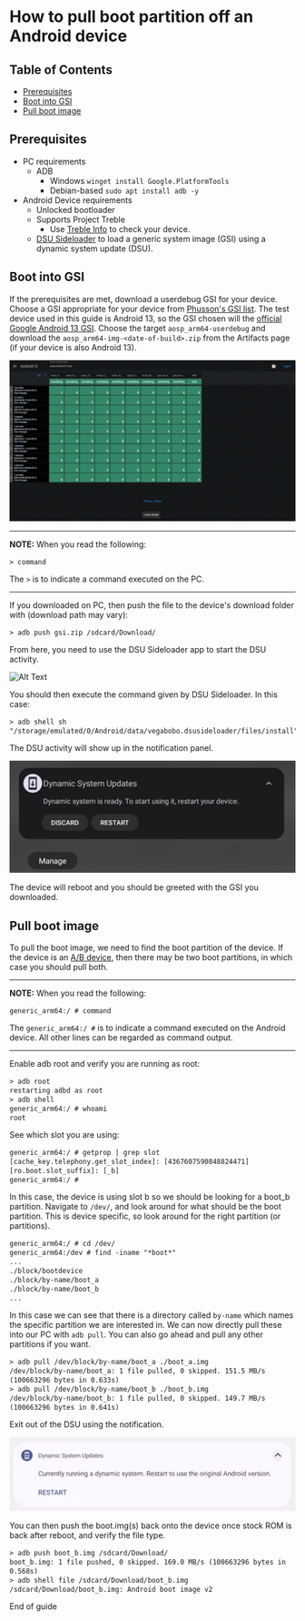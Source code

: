# How to pull boot partition off an Android device

## Table of Contents
- [Prerequisites](#prerequisites)
- [Boot into GSI](#boot-into-gsi)
- [Pull boot image](#pull-boot-image)

## Prerequisites
- PC requirements
    - ADB
        - Windows `winget install Google.PlatformTools`
        - Debian-based `sudo apt install adb -y`
- Android Device requirements
    - Unlocked bootloader
    - Supports Project Treble
        - Use [Treble Info](https://github.com/kevintresuelo/treble) to check your device.
    - [DSU Sideloader](https://github.com/VegaBobo/DSU-Sideloader) to load a generic system image (GSI) using a dynamic system update (DSU).

## Boot into GSI
If the prerequisites are met, download a userdebug GSI for your device. Choose a GSI appropriate for your device from [Phusson's GSI list](https://github.com/phhusson/treble_experimentations/wiki/Generic-System-Image-%28GSI%29-list). The test device used in this guide is Android 13, so the GSI chosen will the [official Google Android 13 GSI](https://ci.android.com/builds/branches/aosp-android13-gsi/grid?). Choose the target `aosp_arm64-userdebug` and download the `aosp_arm64-img-<date-of-build>.zip` from the Artifacts page (if your device is also Android 13).

![Alt Text](media/download-aosp-gsi.gif)

---
**NOTE:**
When you read the following:
```
> command
```
The `>` is to indicate a command executed on the PC.

---

If you downloaded on PC, then push the file to the device's download folder with (download path may vary):
```
> adb push gsi.zip /sdcard/Download/
```
From here, you need to use the DSU Sideloader app to start the DSU activity.

![Alt Text](media/dsu-app-intro.gif)

You should then execute the command given by DSU Sideloader. In this case:
```
> adb shell sh "/storage/emulated/0/Android/data/vegabobo.dsusideloader/files/install"
```
The DSU activity will show up in the notification panel.

![Alt Text](media/dsu-notif.png)

The device will reboot and you should be greeted with the GSI you downloaded.

## Pull boot image
To pull the boot image, we need to find the boot partition of the device. If the device is an [A/B device](https://source.android.com/docs/core/ota/ab), then there may be two boot partitions, in which case you should pull both.

---
**NOTE:**
When you read the following:
```
generic_arm64:/ # command
```
The `generic_arm64:/ #` is to indicate a command executed on the Android device. All other lines can be regarded as command output.

---

Enable adb root and verify you are running as root:
```
> adb root
restarting adbd as root
> adb shell
generic_arm64:/ # whoami
root
```
See which slot you are using:
```
generic_arm64:/ # getprop | grep slot
[cache_key.telephony.get_slot_index]: [4367607590848824471]
[ro.boot.slot_suffix]: [_b]
generic_arm64:/ #
```
In this case, the device is using slot b so we should be looking for a boot_b partition. Navigate to `/dev/`, and look around for what should be the boot partition. This is device specific, so look around for the right partition (or partitions).
```
generic_arm64:/ # cd /dev/
generic_arm64:/dev # find -iname "*boot*"
...
./block/bootdevice
./block/by-name/boot_a
./block/by-name/boot_b
...
```
In this case we can see that there is a directory called `by-name` which names the specific partition we are interested in. We can now directly pull these into our PC with `adb pull`. You can also go ahead and pull any other partitions if you want.
```
> adb pull /dev/block/by-name/boot_a ./boot_a.img
/dev/block/by-name/boot_a: 1 file pulled, 0 skipped. 151.5 MB/s (100663296 bytes in 0.633s)
> adb pull /dev/block/by-name/boot_b ./boot_b.img
/dev/block/by-name/boot_b: 1 file pulled, 0 skipped. 149.7 MB/s (100663296 bytes in 0.641s)
```
Exit out of the DSU using the notification.

![Alt Text](media/reboot-normal-rom.png)

You can then push the boot.img(s) back onto the device once stock ROM is back after reboot, and verify the file type.
```
> adb push boot_b.img /sdcard/Download/
boot_b.img: 1 file pushed, 0 skipped. 169.0 MB/s (100663296 bytes in 0.568s)
> adb shell file /sdcard/Download/boot_b.img
/sdcard/Download/boot_b.img: Android boot image v2
```
End of guide
